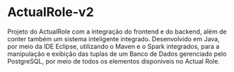 # ActualRole-v2
Projeto do ActualRole com a integração do frontend e do backend, além de conter também um sistema inteligente integrado.
Desenvolvido em Java, por meio da IDE Eclipse, utilizando o Maven e o Spark integrados, para a manipulação e exibição das tuplas de um Banco de Dados gerenciado pelo PostgreSQL, por meio de todos os elementos disponiveis no Actual Role.
